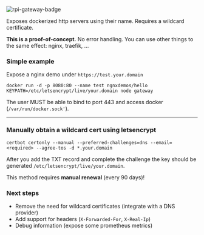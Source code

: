 ![rpi-gateway-badge](https://shields.io/badge/rpi-gateway-green?logo=raspberrypi)

Exposes dockerized http servers using their name. Requires a wildcard certificate.

**This is a proof-of-concept.** No error handling. You can use other things to the same effect: nginx, traefik, ...


### Simple example
Expose a nginx demo under `https://test.your.domain`

```
docker run -d -p 8080:80 --name test ngnxdemos/hello
KEYPATH=/etc/letsencrypt/live/your.domain node gateway
```

The user MUST be able to bind to port 443 and access docker (`/var/run/docker.sock'`).

---

### Manually obtain a wildcard cert using letsencrypt

```
certbot certonly --manual --preferred-challenges=dns --email=<required> --agree-tos -d *.your.domain
```

After you add the TXT record and complete the challenge the key should be generated `/etc/letsencrypt/live/your.domain`.

This method requires **manual renewal** (every 90 days)!


### Next steps

- Remove the need for wildcard certificates (integrate with a DNS provider)
- Add support for headers (`X-Forwarded-For`, `X-Real-Ip`)
- Debug information (expose some prometheus metrics)
